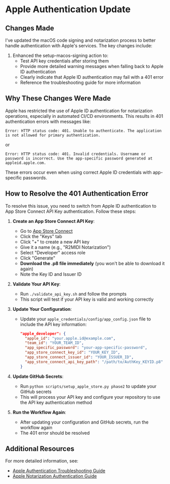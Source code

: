 # Apple Authentication Update

## Changes Made

I've updated the macOS code signing and notarization process to better handle authentication with Apple's services. The key changes include:

1. Enhanced the setup-macos-signing action to:
   - Test API key credentials after storing them
   - Provide more detailed warning messages when falling back to Apple ID authentication
   - Clearly indicate that Apple ID authentication may fail with a 401 error
   - Reference the troubleshooting guide for more information

## Why These Changes Were Made

Apple has restricted the use of Apple ID authentication for notarization operations, especially in automated CI/CD environments. This results in 401 authentication errors with messages like:

```
Error: HTTP status code: 401. Unable to authenticate. The application is not allowed for primary authentication.
```

or

```
Error: HTTP status code: 401. Invalid credentials. Username or password is incorrect. Use the app-specific password generated at appleid.apple.com.
```

These errors occur even when using correct Apple ID credentials with app-specific passwords.

## How to Resolve the 401 Authentication Error

To resolve this issue, you need to switch from Apple ID authentication to App Store Connect API Key authentication. Follow these steps:

1. **Create an App Store Connect API Key**:
   - Go to [App Store Connect](https://appstoreconnect.apple.com/access/api)
   - Click the "Keys" tab
   - Click "+" to create a new API key
   - Give it a name (e.g., "R2MIDI Notarization")
   - Select "Developer" access role
   - Click "Generate"
   - **Download the .p8 file immediately** (you won't be able to download it again)
   - Note the Key ID and Issuer ID

2. **Validate Your API Key**:
   - Run `./validate_api_key.sh` and follow the prompts
   - This script will test if your API key is valid and working correctly

3. **Update Your Configuration**:
   - Update your `apple_credentials/config/app_config.json` file to include the API key information:
     ```json
     "apple_developer": {
       "apple_id": "your.apple.id@example.com",
       "team_id": "YOUR_TEAM_ID",
       "app_specific_password": "your-app-specific-password",
       "app_store_connect_key_id": "YOUR_KEY_ID",
       "app_store_connect_issuer_id": "YOUR_ISSUER_ID",
       "app_store_connect_api_key_path": "/path/to/AuthKey_KEYID.p8"
     }
     ```

4. **Update GitHub Secrets**:
   - Run `python scripts/setup_apple_store.py phase2` to update your GitHub secrets
   - This will process your API key and configure your repository to use the API key authentication method

5. **Run the Workflow Again**:
   - After updating your configuration and GitHub secrets, run the workflow again
   - The 401 error should be resolved

## Additional Resources

For more detailed information, see:
- [Apple Authentication Troubleshooting Guide](apple_auth_troubleshooting.md)
- [Apple Notarization Authentication Guide](apple_notarization_guide.md)